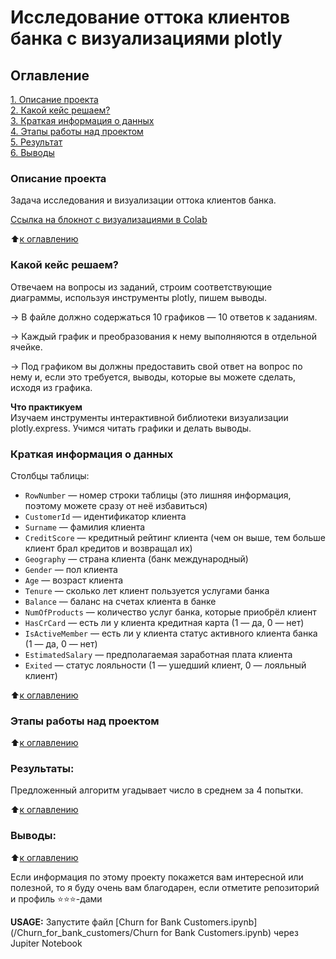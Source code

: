# Исследование оттока клиентов банка с визуализациями plotly

## Оглавление  
[1. Описание проекта](README.md#описание-проекта)  
[2. Какой кейс решаем?](README.md#какой-кейс-решаем)  
[3. Краткая информация о данных](README.md#краткая-информация-о-данных)  
[4. Этапы работы над проектом](README.md#этапы-работы-над-проектом)  
[5. Результат](README.md#результат)    
[6. Выводы](README.md#выводы) 

### Описание проекта    
Задача исследования и визуализации оттока клиентов банка.

[Ссылка на блокнот с визуализациями в Colab](https://colab.research.google.com/drive/16ERbXhBbHx_KsHf53Lknji7cQWhLzL8d?usp=sharing) 

:arrow_up:[к оглавлению](README.md#оглавление)


### Какой кейс решаем?    
Отвечаем на вопросы из заданий, строим соответствующие диаграммы, используя инструменты plotly, пишем выводы.

→ В файле должно содержаться 10 графиков — 10 ответов к заданиям.

→ Каждый график и преобразования к нему выполняются в отдельной ячейке.

→ Под графиком вы должны предоставить свой ответ на вопрос по нему и, если это требуется, выводы, которые вы можете сделать, исходя из графика.


**Что практикуем**     
Изучаем инструменты интерактивной библиотеки визуализации plotly.express. Учимся читать графики и делать выводы.

### Краткая информация о данных

Столбцы таблицы:

- `RowNumber` — номер строки таблицы (это лишняя информация, поэтому можете сразу от неё избавиться)
- `CustomerId` — идентификатор клиента
- `Surname` — фамилия клиента
- `CreditScore` — кредитный рейтинг клиента (чем он выше, тем больше клиент брал кредитов и возвращал их)
- `Geography` — страна клиента (банк международный)
- `Gender` — пол клиента
- `Age` — возраст клиента
- `Tenure` — сколько лет клиент пользуется услугами банка
- `Balance` — баланс на счетах клиента в банке
- `NumOfProducts` — количество услуг банка, которые приобрёл клиент
- `HasCrCard` — есть ли у клиента кредитная карта (1 — да, 0 — нет)
- `IsActiveMember` — есть ли у клиента статус активного клиента банка (1 — да, 0 — нет)
- `EstimatedSalary` — предполагаемая заработная плата клиента
- `Exited` — статус лояльности (1 — ушедший клиент, 0 — лояльный клиент)
  
:arrow_up:[к оглавлению](README.md#оглавление)


### Этапы работы над проектом  



:arrow_up:[к оглавлению](README.md#оглавление)


### Результаты:  

Предложенный алгоритм угадывает число в среднем за 4 попытки.

:arrow_up:[к оглавлению](README.md#оглавление)


### Выводы:  



:arrow_up:[к оглавлению](README.md#оглавление)


Если информация по этому проекту покажется вам интересной или полезной, то я буду очень вам благодарен, если отметите репозиторий и профиль ⭐️⭐️⭐️-дами


**USAGE:** Запустите файл [Churn for Bank Customers.ipynb](/Churn_for_bank_customers/Churn for Bank Customers.ipynb) через Jupiter Notebook

